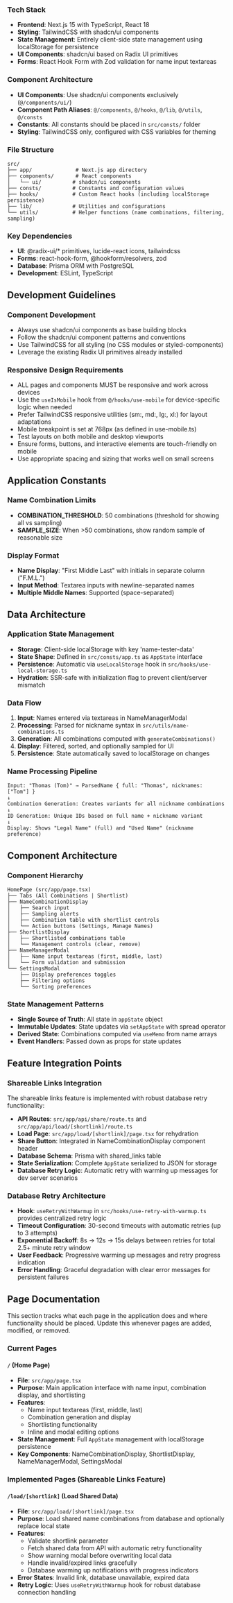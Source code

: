 ### Tech Stack
- **Frontend**: Next.js 15 with TypeScript, React 18
- **Styling**: TailwindCSS with shadcn/ui components
- **State Management**: Entirely client-side state management using localStorage for persistence
- **UI Components**: shadcn/ui based on Radix UI primitives
- **Forms**: React Hook Form with Zod validation for name input textareas

### Component Architecture
- **UI Components**: Use shadcn/ui components exclusively (`@/components/ui/`)
- **Component Path Aliases**: `@/components`, `@/hooks`, `@/lib`, `@/utils`, `@/consts`
- **Constants**: All constants should be placed in `src/consts/` folder
- **Styling**: TailwindCSS only, configured with CSS variables for theming

### File Structure
```
src/
├── app/              # Next.js app directory
├── components/       # React components
│   └── ui/          # shadcn/ui components
├── consts/          # Constants and configuration values
├── hooks/           # Custom React hooks (including localStorage persistence)
├── lib/             # Utilities and configurations
└── utils/           # Helper functions (name combinations, filtering, sampling)
```

### Key Dependencies
- **UI**: @radix-ui/* primitives, lucide-react icons, tailwindcss
- **Forms**: react-hook-form, @hookform/resolvers, zod
- **Database**: Prisma ORM with PostgreSQL
- **Development**: ESLint, TypeScript

## Development Guidelines

### Component Development
- Always use shadcn/ui components as base building blocks
- Follow the shadcn/ui component patterns and conventions
- Use TailwindCSS for all styling (no CSS modules or styled-components)
- Leverage the existing Radix UI primitives already installed

### Responsive Design Requirements
- ALL pages and components MUST be responsive and work across devices
- Use the `useIsMobile` hook from `@/hooks/use-mobile` for device-specific logic when needed
- Prefer TailwindCSS responsive utilities (sm:, md:, lg:, xl:) for layout adaptations
- Mobile breakpoint is set at 768px (as defined in use-mobile.ts)
- Test layouts on both mobile and desktop viewports
- Ensure forms, buttons, and interactive elements are touch-friendly on mobile
- Use appropriate spacing and sizing that works well on small screens

## Application Constants

### Name Combination Limits
- **COMBINATION_THRESHOLD**: 50 combinations (threshold for showing all vs sampling)
- **SAMPLE_SIZE**: When >50 combinations, show random sample of reasonable size

### Display Format
- **Name Display**: "First Middle Last" with initials in separate column ("F.M.L.")
- **Input Method**: Textarea inputs with newline-separated names
- **Multiple Middle Names**: Supported (space-separated)

## Data Architecture

### Application State Management
- **Storage**: Client-side localStorage with key 'name-tester-data'
- **State Shape**: Defined in `src/consts/app.ts` as `AppState` interface
- **Persistence**: Automatic via `useLocalStorage` hook in `src/hooks/use-local-storage.ts`
- **Hydration**: SSR-safe with initialization flag to prevent client/server mismatch

### Data Flow
1. **Input**: Names entered via textareas in NameManagerModal
2. **Processing**: Parsed for nickname syntax in `src/utils/name-combinations.ts`
3. **Generation**: All combinations computed with `generateCombinations()`
4. **Display**: Filtered, sorted, and optionally sampled for UI
5. **Persistence**: State automatically saved to localStorage on changes

### Name Processing Pipeline
```
Input: "Thomas (Tom)" → ParsedName { full: "Thomas", nicknames: ["Tom"] }
↓
Combination Generation: Creates variants for all nickname combinations
↓
ID Generation: Unique IDs based on full name + nickname variant
↓
Display: Shows "Legal Name" (full) and "Used Name" (nickname preference)
```

## Component Architecture

### Component Hierarchy
```
HomePage (src/app/page.tsx)
├── Tabs (All Combinations | Shortlist)
├── NameCombinationDisplay
│   ├── Search input
│   ├── Sampling alerts
│   ├── Combination table with shortlist controls
│   └── Action buttons (Settings, Manage Names)
├── ShortlistDisplay
│   ├── Shortlisted combinations table
│   └── Management controls (clear, remove)
├── NameManagerModal
│   ├── Name input textareas (first, middle, last)
│   └── Form validation and submission
└── SettingsModal
    ├── Display preferences toggles
    ├── Filtering options
    └── Sorting preferences
```

### State Management Patterns
- **Single Source of Truth**: All state in `appState` object
- **Immutable Updates**: State updates via `setAppState` with spread operator
- **Derived State**: Combinations computed via `useMemo` from name arrays
- **Event Handlers**: Passed down as props for state updates

## Feature Integration Points

### Shareable Links Integration
The shareable links feature is implemented with robust database retry functionality:
- **API Routes**: `src/app/api/share/route.ts` and `src/app/api/load/[shortlink]/route.ts`
- **Load Page**: `src/app/load/[shortlink]/page.tsx` for rehydration
- **Share Button**: Integrated in NameCombinationDisplay component header
- **Database Schema**: Prisma with shared_links table
- **State Serialization**: Complete `AppState` serialized to JSON for storage
- **Database Retry Logic**: Automatic retry with warming up messages for dev server scenarios

### Database Retry Architecture
- **Hook**: `useRetryWithWarmup` in `src/hooks/use-retry-with-warmup.ts` provides centralized retry logic
- **Timeout Configuration**: 30-second timeouts with automatic retries (up to 3 attempts)
- **Exponential Backoff**: 8s → 12s → 15s delays between retries for total 2.5+ minute retry window
- **User Feedback**: Progressive warming up messages and retry progress indication
- **Error Handling**: Graceful degradation with clear error messages for persistent failures

## Page Documentation

This section tracks what each page in the application does and where functionality should be placed. Update this whenever pages are added, modified, or removed.

### Current Pages

#### `/` (Home Page)
- **File**: `src/app/page.tsx`
- **Purpose**: Main application interface with name input, combination display, and shortlisting
- **Features**: 
  - Name input textareas (first, middle, last)
  - Combination generation and display
  - Shortlisting functionality
  - Inline and modal editing options
- **State Management**: Full `AppState` management with localStorage persistence
- **Key Components**: NameCombinationDisplay, ShortlistDisplay, NameManagerModal, SettingsModal

### Implemented Pages (Shareable Links Feature)

#### `/load/[shortlink]` (Load Shared Data)
- **File**: `src/app/load/[shortlink]/page.tsx`
- **Purpose**: Load shared name combinations from database and optionally replace local state
- **Features**:
  - Validate shortlink parameter
  - Fetch shared data from API with automatic retry functionality
  - Show warning modal before overwriting local data
  - Handle invalid/expired links gracefully
  - Database warming up notifications with progress indicators
- **Error States**: Invalid link, database unavailable, expired data
- **Retry Logic**: Uses `useRetryWithWarmup` hook for robust database connection handling
